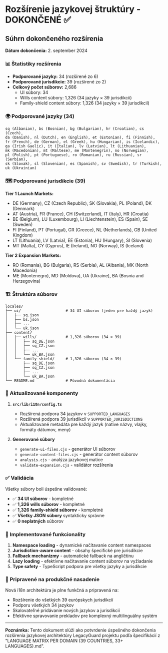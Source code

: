# Rozšírenie jazykovej štruktúry - DOKONČENÉ ✅

## Súhrn dokončeného rozšírenia

**Dátum dokončenia:** 2. september 2024

### 📊 Štatistiky rozšírenia

- **Podporované jazyky:** 34 (rozšírené zo 6)
- **Podporované jurisdikcie:** 39 (rozšírené zo 2)
- **Celkový počet súborov:** 2,686
  - UI súbory: 34
  - Wills content súbory: 1,326 (34 jazyky × 39 jurisdikcií)
  - Family-shield content súbory: 1,326 (34 jazyky × 39 jurisdikcií)

### 🌍 Podporované jazyky (34)

```
sq (Albanian), bs (Bosnian), bg (Bulgarian), hr (Croatian), cs (Czech), 
da (Danish), nl (Dutch), en (English), et (Estonian), fi (Finnish), 
fr (French), de (German), el (Greek), hu (Hungarian), is (Icelandic), 
ga (Irish Gaelic), it (Italian), lv (Latvian), lt (Lithuanian), 
mk (Macedonian), mt (Maltese), me (Montenegrin), no (Norwegian), 
pl (Polish), pt (Portuguese), ro (Romanian), ru (Russian), sr (Serbian), 
sk (Slovak), sl (Slovenian), es (Spanish), sv (Swedish), tr (Turkish), 
uk (Ukrainian)
```

### 🗺️ Podporované jurisdikcie (39)

**Tier 1 Launch Markets:**
- DE (Germany), CZ (Czech Republic), SK (Slovakia), PL (Poland), DK (Denmark)
- AT (Austria), FR (France), CH (Switzerland), IT (Italy), HR (Croatia)
- BE (Belgium), LU (Luxembourg), LI (Liechtenstein), ES (Spain), SE (Sweden)
- FI (Finland), PT (Portugal), GR (Greece), NL (Netherlands), GB (United Kingdom)
- LT (Lithuania), LV (Latvia), EE (Estonia), HU (Hungary), SI (Slovenia)
- MT (Malta), CY (Cyprus), IE (Ireland), NO (Norway), IS (Iceland)

**Tier 2 Expansion Markets:**
- RO (Romania), BG (Bulgaria), RS (Serbia), AL (Albania), MK (North Macedonia)
- ME (Montenegro), MD (Moldova), UA (Ukraine), BA (Bosnia and Herzegovina)

### 🏗️ Štruktúra súborov

```
locales/
├── ui/                    # 34 UI súborov (jeden pre každý jazyk)
│   ├── sq.json
│   ├── bs.json
│   ├── ...
│   └── uk.json
├── content/
│   ├── wills/             # 1,326 súborov (34 × 39)
│   │   ├── sq_DE.json
│   │   ├── sq_CZ.json
│   │   ├── ...
│   │   └── uk_BA.json
│   └── family-shield/     # 1,326 súborov (34 × 39)
│       ├── sq_DE.json
│       ├── sq_CZ.json
│       ├── ...
│       └── uk_BA.json
└── README.md              # Pôvodná dokumentácia
```

### 🔧 Aktualizované komponenty

1. **`src/lib/i18n/config.ts`**
   - Rozšírená podpora 34 jazykov v `SUPPORTED_LANGUAGES`
   - Rozšírená podpora 39 jurisdikcií v `SUPPORTED_JURISDICTIONS`
   - Aktualizované metadáta pre každý jazyk (native názvy, vlajky, formáty dátumov, meny)

2. **Generované súbory**
   - `generate-ui-files.cjs` - generátor UI súborov
   - `generate-content-files.cjs` - generátor content súborov
   - `analysis.cjs` - analýza jazykovej matice
   - `validate-expansion.cjs` - validátor rozšírenia

### ✅ Validácia

Všetky súbory boli úspešne validované:
- ✅ **34 UI súborov** - kompletné
- ✅ **1,326 wills súborov** - kompletné 
- ✅ **1,326 family-shield súborov** - kompletné
- ✅ **Všetky JSON súbory** syntakticky správne
- ✅ **0 neplatných** súborov

### 🎯 Implementované funkcionality

1. **Namespace loading** - dynamické načítavanie content namespaces
2. **Jurisdiction-aware content** - obsahy špecifické pre jurisdikcie
3. **Fallback mechanizmy** - automatické fallback na angličtinu
4. **Lazy loading** - efektívne načítavanie content súborov na vyžiadanie
5. **Type safety** - TypeScript podpora pre všetky jazyky a jurisdikcie

### 🚀 Pripravené na produkčné nasadenie

Nová i18n architektúra je plne funkčná a pripravená na:
- Rozšírenie do všetkých 39 európskych jurisdikcií
- Podporu všetkých 34 jazykov
- Skalovateľné pridávanie nových jazykov a jurisdikcií
- Efektívne spravovanie prekladov pre komplexný multilinguálny systém

---

**Poznámka:** Tento dokument slúži ako potvrdenie úspešného dokončenia rozšírenia jazykovej architektúry LegacyGuard projektu podľa špecifikácií z "LANGUAGE MATRIX PER DOMAIN (39 COUNTRIES, 33+ LANGUAGES).md".
